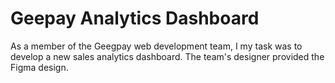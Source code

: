 # Geepay Analytics Dashboard

As a member of the Geegpay web development team, I my task was to develop a new sales analytics dashboard. The team's designer provided the Figma design.
